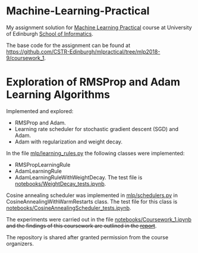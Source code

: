 # Machine-Learning-Practical
My assignment solution for [Machine Learning Practical](http://www.drps.ed.ac.uk/18-19/dpt/cxinfr11132.htm) course at University of Edinburgh [School of Informatics](http://www.inf.ed.ac.uk).

The base code for the assignment can be found at https://github.com/CSTR-Edinburgh/mlpractical/tree/mlp2018-9/coursework_1.

# Exploration of RMSProp and Adam Learning Algorithms 
Implemented and explored:
* RMSProp and Adam.
* Learning rate scheduler for stochastic gradient descent (SGD) and Adam.
* Adam with regularization and weight decay.

In the file [mlp/learning_rules.py](https://github.com/AndreasNeokleous/Machine-Learning-Practical/blob/master/coursework_1/mlp/learning_rules.py) the following classes were implemented:
* RMSPropLearningRule
* AdamLearningRule
* AdamLearningRuleWithWeightDecay. The test file is [notebooks/WeightDecay_tests.ipynb](https://github.com/AndreasNeokleous/Machine-Learning-Practical/blob/master/coursework_1/notebooks/WeightDecay_tests.ipynb).


Cosine annealing scheduler was implemented in [mlp/schedulers.py](https://github.com/AndreasNeokleous/Machine-Learning-Practical/blob/master/coursework_1/mlp/schedulers.py) in CosineAnnealingWithWarmRestarts class. The test file for this class is [notebooks/CosineAnnealingScheduler_tests.ipynb](https://github.com/AndreasNeokleous/Machine-Learning-Practical/blob/master/coursework_1/notebooks/CosineAnnealingScheduler_tests.ipynb).

The experiments were carried out in the file [notebooks/Coursework_1.ipynb](https://github.com/AndreasNeokleous/Machine-Learning-Practical/blob/master/coursework_1/notebooks/Coursework_1.ipynb) ~~and the findings of this coursework are outlined in the [report](https://github.com/AndreasNeokleous/Machine-Learning-Practical/blob/master/coursework_1/report/coursework1.pdf)~~.

The repository is shared after granted permission from the course organizers.
